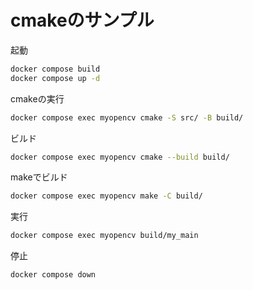 # cmakeのサンプル

起動

```bash
docker compose build
docker compose up -d
```

cmakeの実行

```bash
docker compose exec myopencv cmake -S src/ -B build/
```

ビルド

```bash
docker compose exec myopencv cmake --build build/
```

makeでビルド

```bash
docker compose exec myopencv make -C build/
```

実行

```bash
docker compose exec myopencv build/my_main
```

停止

```bash
docker compose down
```
